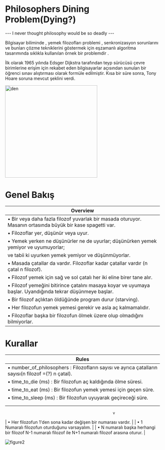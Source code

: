 # Philosophers Dining Problem(Dying?)

--- I never thought philosophy would be so deadly ---

Bilgisayar biliminde , yemek filozofları problemi , senkronizasyon sorunlarını ve bunları çözme tekniklerini göstermek için eşzamanlı algoritma tasarımında sıklıkla kullanılan örnek bir problemdir .

İlk olarak 1965 yılında Edsger Dijkstra tarafından teyp sürücüsü çevre birimlerine erişim için rekabet eden bilgisayarlar açısından sunulan bir öğrenci sınav alıştırması olarak formüle edilmiştir. Kısa bir süre sonra, Tony Hoare soruna mevcut şeklini verdi.

<img width="300" alt="den" src="https://user-images.githubusercontent.com/73845925/188264079-3393ab33-6e34-4e20-ac4a-7f7c31a295d8.png">

# Genel Bakış

| Overview                                                                                                            |
| --------------------------------------------------------------------------------------------------------------------| 
| • Bir veya daha fazla filozof yuvarlak bir masada oturuyor. Masanın ortasında büyük bir kase spagetti var.          |
| • Filozoflar yer, düşünür veya uyur.                                                                                |
| • Yemek yerken ne düşünürler ne de uyurlar; düşünürken yemek yemiyor ve uyumuyorlar;                                |
|   ve tabii ki uyurken yemek yemiyor ve düşünmüyorlar.                                                               |
| • Masada çatallar da vardır. Filozoflar kadar çatallar vardır (n çatal n filozof).                                  |
| • Filozof yemek için sağ ve sol çatalı her iki eline birer tane alır.                                               |
| • Filozof yemeğini bitirince çatalını masaya koyar ve uyumaya başlar. Uyandığında tekrar düşünmeye başlar.          |                                         
| • Bir filozof açlıktan öldüğünde program durur (starving).                                                          |
| • Her filozofun yemek yemesi gerekir ve asla aç kalmamalıdır.                                                       |
| • Filozoflar başka bir filozofun ölmek üzere olup olmadığını bilmiyorlar.                                           |

# Kurallar

| Rules                                                                                                               |
| --------------------------------------------------------------------------------------------------------------------| 
| • number_of_philosophers : Filozofların sayısı ve ayrıca çatalların sayısı(n filozof =(?) n çatal).                 |
| • time_to_die (ms) : Bir filozofun aç kaldığında ölme süresi.                                                       |                                 
| • time_to_eat (ms) : Bir filozofun yemek yemesi için geçen süre.                                                    |
| • time_to_sleep (ms) : Bir filozofun uyuyarak geçireceği süre.                                                      |
                                                     |
                                                     |
                                                     v 
| • Her filozofun 1'den sona kadar değişen bir numarası vardır.                                                       |
| • 1 Numaralı filozofun oturduğunu varsayalım.                                                                       |
| • N numaralı başka herhangi bir filozof N-1 numaralı filozof ile N+1 numaralı filozof arasına oturur.               | 


![figure2](https://user-images.githubusercontent.com/73845925/188264076-d4a0dd94-4671-4d17-ba10-173e76844426.gif)
